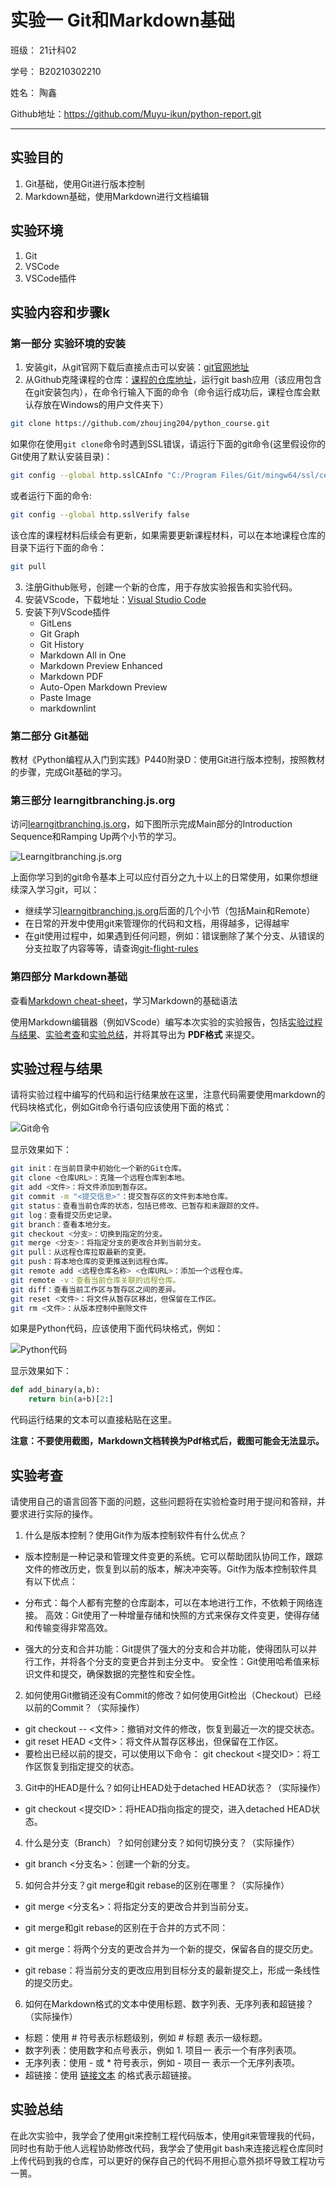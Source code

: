 # 实验一 Git和Markdown基础

班级： 21计科02

学号： B20210302210

姓名： 陶鑫

Github地址：https://github.com/Muyu-ikun/python-report.git

---

## 实验目的

1. Git基础，使用Git进行版本控制
2. Markdown基础，使用Markdown进行文档编辑

## 实验环境

1. Git
2. VSCode
3. VSCode插件

## 实验内容和步骤k

### 第一部分 实验环境的安装

1. 安装git，从git官网下载后直接点击可以安装：[git官网地址](https://git-scm.com/)
2. 从Github克隆课程的仓库：[课程的仓库地址](https://github.com/zhoujing204/python_course)，运行git bash应用（该应用包含在git安装包内），在命令行输入下面的命令（命令运行成功后，课程仓库会默认存放在Windows的用户文件夹下）

```bash
git clone https://github.com/zhoujing204/python_course.git
```

如果你在使用`git clone`命令时遇到SSL错误，请运行下面的git命令(这里假设你的Git使用了默认安装目录)：

```bash
git config --global http.sslCAInfo "C:/Program Files/Git/mingw64/ssl/certs/ca-bundle.crt"
```

或者运行下面的命令:

```bash
git config --global http.sslVerify false
```

该仓库的课程材料后续会有更新，如果需要更新课程材料，可以在本地课程仓库的目录下运行下面的命令：

```bash
git pull
```

3. 注册Github账号，创建一个新的仓库，用于存放实验报告和实验代码。
4. 安装VScode，下载地址：[Visual Studio Code](https://code.visualstudio.com/)
5. 安装下列VScode插件
   - GitLens
   - Git Graph
   - Git History
   - Markdown All in One
   - Markdown Preview Enhanced
   - Markdown PDF
   - Auto-Open Markdown Preview
   - Paste Image
   - markdownlint

### 第二部分 Git基础

教材《Python编程从入门到实践》P440附录D：使用Git进行版本控制，按照教材的步骤，完成Git基础的学习。

### 第三部分 learngitbranching.js.org

访问[learngitbranching.js.org](https://learngitbranching.js.org)，如下图所示完成Main部分的Introduction Sequence和Ramping Up两个小节的学习。

![Learngitbranching.js.org](/Experiments/img/2023-07-28-21-07-40.png)

上面你学习到的git命令基本上可以应付百分之九十以上的日常使用，如果你想继续深入学习git，可以：

- 继续学习[learngitbranching.js.org](https://learngitbranching.js.org)后面的几个小节（包括Main和Remote）
- 在日常的开发中使用git来管理你的代码和文档，用得越多，记得越牢
- 在git使用过程中，如果遇到任何问题，例如：错误删除了某个分支、从错误的分支拉取了内容等等，请查询[git-flight-rules](https://github.com/k88hudson/git-flight-rules)

### 第四部分 Markdown基础

查看[Markdown cheat-sheet](http://www.markdownguide.org/cheat-sheet)，学习Markdown的基础语法

使用Markdown编辑器（例如VScode）编写本次实验的实验报告，包括[实验过程与结果](#实验过程与结果)、[实验考查](#实验考查)和[实验总结](#实验总结)，并将其导出为 **PDF格式** 来提交。

## 实验过程与结果

请将实验过程中编写的代码和运行结果放在这里，注意代码需要使用markdown的代码块格式化，例如Git命令行语句应该使用下面的格式：

![Git命令](/Experiments/img/2023-07-26-22-48.png)

显示效果如下：

```bash
git init：在当前目录中初始化一个新的Git仓库。
git clone <仓库URL>：克隆一个远程仓库到本地。
git add <文件>：将文件添加到暂存区。
git commit -m "<提交信息>"：提交暂存区的文件到本地仓库。
git status：查看当前仓库的状态，包括已修改、已暂存和未跟踪的文件。
git log：查看提交历史记录。
git branch：查看本地分支。
git checkout <分支>：切换到指定的分支。
git merge <分支>：将指定分支的更改合并到当前分支。
git pull：从远程仓库拉取最新的变更。
git push：将本地仓库的变更推送到远程仓库。
git remote add <远程仓库名称> <仓库URL>：添加一个远程仓库。
git remote -v：查看当前仓库关联的远程仓库。
git diff：查看当前工作区与暂存区之间的差异。
git reset <文件>：将文件从暂存区移出，但保留在工作区。
git rm <文件>：从版本控制中删除文件
```

如果是Python代码，应该使用下面代码块格式，例如：

![Python代码](/Experiments/img/2023-07-26-22-52-20.png)

显示效果如下：

```python
def add_binary(a,b):
    return bin(a+b)[2:]
```

代码运行结果的文本可以直接粘贴在这里。

**注意：不要使用截图，Markdown文档转换为Pdf格式后，截图可能会无法显示。**

## 实验考查

请使用自己的语言回答下面的问题，这些问题将在实验检查时用于提问和答辩，并要求进行实际的操作。

1. 什么是版本控制？使用Git作为版本控制软件有什么优点？

- 版本控制是一种记录和管理文件变更的系统。它可以帮助团队协同工作，跟踪文件的修改历史，恢复到以前的版本，解决冲突等。Git作为版本控制软件具有以下优点：

- 分布式：每个人都有完整的仓库副本，可以在本地进行工作，不依赖于网络连接。
高效：Git使用了一种增量存储和快照的方式来保存文件变更，使得存储和传输变得非常高效。
- 强大的分支和合并功能：Git提供了强大的分支和合并功能，使得团队可以并行工作，并将各个分支的变更合并到主分支中。
安全性：Git使用哈希值来标识文件和提交，确保数据的完整性和安全性。

2. 如何使用Git撤销还没有Commit的修改？如何使用Git检出（Checkout）已经以前的Commit？（实际操作）

- git checkout -- <文件>：撤销对文件的修改，恢复到最近一次的提交状态。
- git reset HEAD <文件>：将文件从暂存区移出，但保留在工作区。
- 要检出已经以前的提交，可以使用以下命令：
  git checkout <提交ID>：将工作区恢复到指定提交的状态。

3. Git中的HEAD是什么？如何让HEAD处于detached HEAD状态？（实际操作）

- git checkout <提交ID>：将HEAD指向指定的提交，进入detached HEAD状态。

4. 什么是分支（Branch）？如何创建分支？如何切换分支？（实际操作）

- git branch <分支名>：创建一个新的分支。

5. 如何合并分支？git merge和git rebase的区别在哪里？（实际操作）

- git merge <分支名>：将指定分支的更改合并到当前分支。
- git merge和git rebase的区别在于合并的方式不同：

- git merge：将两个分支的更改合并为一个新的提交，保留各自的提交历史。
- git rebase：将当前分支的更改应用到目标分支的最新提交上，形成一条线性的提交历史。

6. 如何在Markdown格式的文本中使用标题、数字列表、无序列表和超链接？（实际操作）

- 标题：使用 # 符号表示标题级别，例如 # 标题 表示一级标题。
- 数字列表：使用数字和点号表示，例如 1. 项目一 表示一个有序列表项。
- 无序列表：使用 - 或 * 符号表示，例如 - 项目一 表示一个无序列表项。
- 超链接：使用 [链接文本](链接地址) 的格式表示超链接。

## 实验总结

在此次实验中，我学会了使用git来控制工程代码版本，使用git来管理我的代码，同时也有助于他人远程协助修改代码，我学会了使用git bash来连接远程仓库同时上传代码到我的仓库，可以更好的保存自己的代码不用担心意外损坏导致工程功亏一篑。
